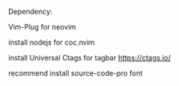 Dependency:

Vim-Plug for neovim


install nodejs for coc.nvim

install Universal Ctags for tagbar
https://ctags.io/

recommend install source-code-pro font

